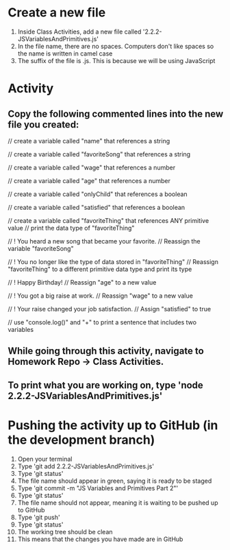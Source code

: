 # Create a new file
1. Inside Class Activities, add a new file called '2.2.2-JSVariablesAndPrimitives.js'
  1. In the file name, there are no spaces. Computers don't like spaces so the name is written in camel case
  2. The suffix of the file is .js. This is because we will be using JavaScript

# Activity
## Copy the following commented lines into the new file you created:

// create a variable called "name" that references a string


// create a variable called "favoriteSong" that references a string


// create a variable called "wage" that references a number


// create a variable called "age" that references a number


// create a variable called "onlyChild" that references a boolean


// create a variable called "satisfied" that references a boolean


// create a variable called "favoriteThing" that references ANY primitive value
// print the data type of "favoriteThing"


// ! You heard a new song that became your favorite.
// Reassign the variable "favoriteSong"


// ! You no longer like the type of data stored in "favoriteThing"
// Reassign "favoriteThing" to a different primitive data type and print its type


// ! Happy Birthday!
// Reassign "age" to a new value


// ! You got a big raise at work.
// Reassign "wage" to a new value


// ! Your raise changed your job satisfaction.
// Assign "satisfied" to true


// use "console.log()" and "+" to print a sentence that includes two variables



## While going through this activity, navigate to Homework Repo -> Class Activities.
## To print what you are working on, type 'node 2.2.2-JSVariablesAndPrimitives.js'

# Pushing the activity up to GitHub (in the development branch)
1. Open your terminal
2. Type 'git add 2.2.2-JSVariablesAndPrimitives.js'
3. Type 'git status'
  1. The file name should appear in green, saying it is ready to be staged
4. Type 'git commit -m "JS Variables and Primitives Part 2"'
5. Type 'git status'
  1. The file name should not appear, meaning it is waiting to be pushed up to GitHub
5. Type 'git push'
6. Type 'git status'
  1. The working tree should be clean
  2. This means that the changes you have made are in GitHub
